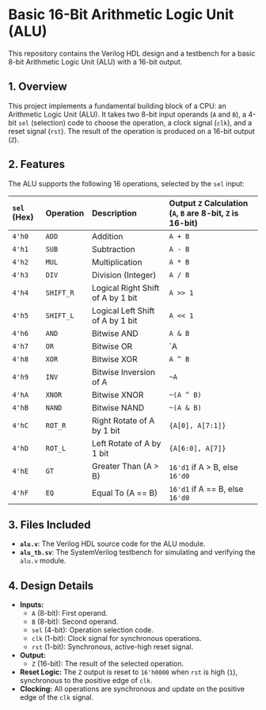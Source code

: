# Basic 16-Bit Arithmetic Logic Unit (ALU)

This repository contains the Verilog HDL design and a testbench for a basic 8-bit Arithmetic Logic Unit (ALU) with a 16-bit output.

## 1. Overview

This project implements a fundamental building block of a CPU: an Arithmetic Logic Unit (ALU). It takes two 8-bit input operands (`A` and `B`), a 4-bit `sel` (selection) code to choose the operation, a clock signal (`clk`), and a reset signal (`rst`). The result of the operation is produced on a 16-bit output (`Z`).

## 2. Features

The ALU supports the following 16 operations, selected by the `sel` input:

| `sel` (Hex) | Operation       | Description                                  | Output `Z` Calculation (`A`, `B` are 8-bit, `Z` is 16-bit) |
| :---------- | :-------------- | :------------------------------------------- | :--------------------------------------------------------- |
| `4'h0`      | `ADD`           | Addition                                     | `A + B`                                                    |
| `4'h1`      | `SUB`           | Subtraction                                  | `A - B`                                                    |
| `4'h2`      | `MUL`           | Multiplication                               | `A * B`                                                    |
| `4'h3`      | `DIV`           | Division (Integer)                           | `A / B`                                                    |
| `4'h4`      | `SHIFT_R`       | Logical Right Shift of A by 1 bit            | `A >> 1`                                                   |
| `4'h5`      | `SHIFT_L`       | Logical Left Shift of A by 1 bit             | `A << 1`                                                   |
| `4'h6`      | `AND`           | Bitwise AND                                  | `A & B`                                                    |
| `4'h7`      | `OR`            | Bitwise OR                                   | `A  | B`                                                    |
| `4'h8`      | `XOR`           | Bitwise XOR                                  | `A ^ B`                                                    |
| `4'h9`      | `INV`           | Bitwise Inversion of A                       | `~A`                                                       |
| `4'hA`      | `XNOR`          | Bitwise XNOR                                 | `~(A ^ B)`                                                 |
| `4'hB`      | `NAND`          | Bitwise NAND                                 | `~(A & B)`                                                 |
| `4'hC`      | `ROT_R`         | Right Rotate of A by 1 bit                   | `{A[0], A[7:1]}`                                           |
| `4'hD`      | `ROT_L`         | Left Rotate of A by 1 bit                    | `{A[6:0], A[7]}`                                           |
| `4'hE`      | `GT`            | Greater Than (A > B)                         | `16'd1` if A > B, else `16'd0`                             |
| `4'hF`      | `EQ`            | Equal To (A == B)                            | `16'd1` if A == B, else `16'd0`                            |

## 3. Files Included

* **`alu.v`**: The Verilog HDL source code for the ALU module.
* **`alu_tb.sv`**: The SystemVerilog testbench for simulating and verifying the `alu.v` module.

## 4. Design Details

* **Inputs:**
    * `A` (8-bit): First operand.
    * `B` (8-bit): Second operand.
    * `sel` (4-bit): Operation selection code.
    * `clk` (1-bit): Clock signal for synchronous operations.
    * `rst` (1-bit): Synchronous, active-high reset signal.
* **Output:**
    * `Z` (16-bit): The result of the selected operation.
* **Reset Logic:** The `Z` output is reset to `16'h0000` when `rst` is high (`1`), synchronous to the positive edge of `clk`.
* **Clocking:** All operations are synchronous and update on the positive edge of the `clk` signal.
